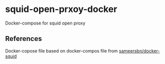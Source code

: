 # squid-open-prxoy-docker
Docker-compose for squid open proxy


## References
Docker-copose file based on docker-compos file from [sameersbn/docker-squid](https://github.com/sameersbn/docker-squid)
